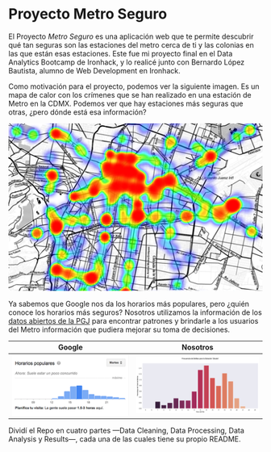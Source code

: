 # Proyecto Metro Seguro

El Proyecto *Metro Seguro* es una aplicación web que te permite descubrir qué tan seguras son las estaciones del metro cerca de ti y las colonias en las que están esas estaciones. Este fue mi proyecto final en el  Data Analytics Bootcamp de Ironhack, y lo realicé junto con Bernardo López Bautista, alumno de Web Development en Ironhack.

Como motivación para el proyecto, podemos ver la siguiente imagen. Es un mapa de calor con los crímenes que se han realizado en una estación de Metro en la CDMX. Podemos ver que hay estaciones más seguras que otras, ¿pero dónde está esa información?


![Mapa de Calor](images/heatmap.png)


Ya sabemos que Google nos da los horarios más populares, pero ¿quién conoce los horarios más seguros? Nosotros utilizamos la información de los [datos abiertos de la PGJ](https://datos.cdmx.gob.mx/pages/home/) para encontrar patrones y brindarle a los usuarios del Metro información que pudiera mejorar su toma de decisiones. 


| Google    | Nosotros    | 
|------------|-------------| 
| <img src="images/google.png">| <img src="images/zocalo_crimen_v5.png"> |



Dividí el Repo en cuatro partes —Data Cleaning, Data Processing, Data Analysis y Results—, cada una de las cuales tiene su propio README. 

